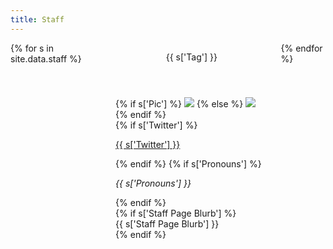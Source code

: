 ```yaml
---
title: Staff
---
```

<div class="columns is-multiline">
{% for s in site.data.staff %}
<div class="column is-one-fifth">
    <div class="card" style="height: 100%;">
        <header class="card-header">
            <p class="card-header-title">
            {{ s['Tag'] }}
            </p>
        </header>
        <div class="card-image">
            <figure class="image is-square" style="margin: 0px !important">
                {% if s['Pic'] %}
                <img src="{{ s['Pic'] }}">
                {% else %}
                <img src="{{ '/img/unknown.png' | relative_url }}">
                {% endif %}
            </figure>
        </div>
        <div class="card-content p-3">
            <div class="media mb-2">
                <div class="media-content">
                    {% if s['Twitter'] %}
                    <span class="icon-text">
                        <span class="icon">
                            <i class="fab fa-twitter"></i>
                        </span>
                        <span><a href="{{ s['Staff Page Profile Link'] }}"><p class="title is-5 mb-2">{{ s['Twitter'] }}</p></a></span>
                    </span>
                    {% endif %}
                    {% if s['Pronouns'] %}
                    <p class="subtitle is-6 is-spaced"><i>{{ s['Pronouns'] }}</i></p>
                    {% endif %}
                </div>
            </div>
            {% if s['Staff Page Blurb'] %}
            <div class="content">
                {{ s['Staff Page Blurb'] }}
            </div>
            {% endif %}
        </div>
    </div>
</div>
{% endfor %}
</div>